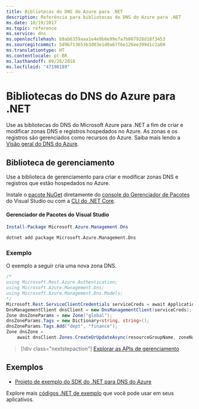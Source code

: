 ```yaml
---
title: Bibliotecas do DNS do Azure para .NET
description: Referência para bibliotecas do DNS do Azure para .NET
ms.date: 10/19/2017
ms.topic: reference
ms.service: dns
ms.openlocfilehash: b9ab6359aaa1e4e9b6e99e7a7b007928d18f3453
ms.sourcegitcommit: 5d9b713653b3d03e1d0a67f6e126ee399d1c2a60
ms.translationtype: HT
ms.contentlocale: pt-BR
ms.lasthandoff: 09/26/2018
ms.locfileid: "47190189"
---
```

# <a name="azure-dns-libraries-for-net"></a>Bibliotecas do DNS do Azure para .NET

Use as bibliotecas do DNS do Microsoft Azure para .NET a fim de criar e modificar zonas DNS e registros hospedados no Azure. As zonas e os registros são gerenciados como recursos do Azure. Saiba mais lendo a [Visão geral do DNS do Azure](/azure/dns/dns-overview).

## <a name="management-library"></a>Biblioteca de gerenciamento

Use a biblioteca de gerenciamento para criar e modificar zonas DNS e registros que estão hospedados no Azure.

Instale o [pacote NuGet](https://www.nuget.org/packages/Microsoft.Azure.Management.Dns) diretamente do [console do Gerenciador de Pacotes][PackageManager] do Visual Studio ou com a [CLI do .NET Core][DotNetCLI].

#### <a name="visual-studio-package-manager"></a>Gerenciador de Pacotes do Visual Studio

```powershell
Install-Package Microsoft.Azure.Management.Dns
```

```bash
dotnet add package Microsoft.Azure.Management.Dns
```

### <a name="example"></a>Exemplo

O exemplo a seguir cria uma nova zona DNS.

```csharp
/*
using Microsoft.Rest.Azure.Authentication;
using Microsoft.Azure.Management.Dns;
using Microsoft.Azure.Management.Dns.Models;
*/
Microsoft.Rest.ServiceClientCredentials serviceCreds = await ApplicationTokenProvider.LoginSilentAsync(tenantId, clientId, secret);
DnsManagementClient dnsClient = new DnsManagementClient(serviceCreds);            
Zone dnsZoneParams = new Zone("global");
dnsZoneParams.Tags = new Dictionary<string, string>();
dnsZoneParams.Tags.Add("dept", "finance");
Zone dnsZone =
    await dnsClient.Zones.CreateOrUpdateAsync(resourceGroupName, zoneName, dnsZoneParams, null, "*");
```

> [!div class="nextstepaction"]
> [Explorar as APIs de gerenciamento](/dotnet/api/overview/azure/dns/management)

## <a name="samples"></a>Exemplos

* [Projeto de exemplo do SDK do .NET para DNS do Azure](https://www.microsoft.com/download/details.aspx?id=47268)

Explore mais [códigos .NET de exemplo](https://azure.microsoft.com/resources/samples/?platform=dotnet) que você pode usar em seus aplicativos.

[PackageManager]: https://docs.microsoft.com/nuget/tools/package-manager-console
[DotNetCLI]: https://docs.microsoft.com/dotnet/core/tools/dotnet-add-package
